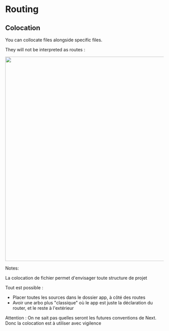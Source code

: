 <!-- .slide: class="two-column with-code" -->

<style>
  .routing-colocation-img {
    width: 650px;
    height: auto;
  }
</style>

# Routing

## Colocation

You can collocate files alongside specific files.

They will not be interpreted as routes :

<img src="./assets/images/02-routing/colocation.png" class="routing-colocation-img"  />

Notes:

La colocation de fichier permet d'envisager toute structure de projet

Tout est possible :

- Placer toutes les sources dans le dossier app, à côté des routes
- Avoir une arbo plus "classique" où le app est juste la déclaration du router, et le reste à l'extérieur

Attention : On ne sait pas quelles seront les futures conventions de Next. Donc la colocation est à utiliser avec vigilence
